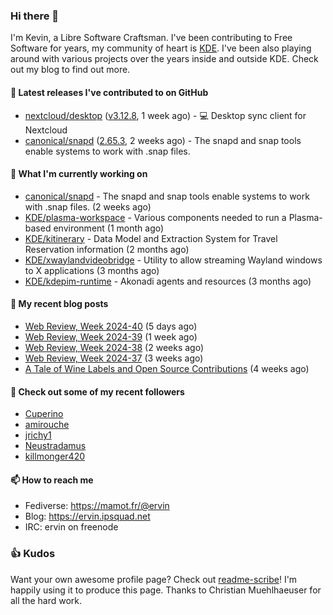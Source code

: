 ### Hi there 👋

I'm Kevin, a Libre Software Craftsman. I've been contributing to Free Software for years,
my community of heart is [KDE](https://kde.org). I've been also playing around with various
projects over the years inside and outside KDE. Check out my blog to find out more.

#### 🔭 Latest releases I've contributed to on GitHub

- [nextcloud/desktop](https://github.com/nextcloud/desktop) ([v3.12.8](https://github.com/nextcloud/desktop/releases/tag/v3.12.8), 1 week ago) - 💻 Desktop sync client for Nextcloud
- [canonical/snapd](https://github.com/canonical/snapd) ([2.65.3](https://github.com/canonical/snapd/releases/tag/2.65.3), 2 weeks ago) - The snapd and snap tools enable systems to work with .snap files.

#### 🌱 What I'm currently working on

- [canonical/snapd](https://github.com/canonical/snapd) - The snapd and snap tools enable systems to work with .snap files. (2 weeks ago)
- [KDE/plasma-workspace](https://github.com/KDE/plasma-workspace) - Various components needed to run a Plasma-based environment (1 month ago)
- [KDE/kitinerary](https://github.com/KDE/kitinerary) - Data Model and Extraction System for Travel Reservation information (2 months ago)
- [KDE/xwaylandvideobridge](https://github.com/KDE/xwaylandvideobridge) - Utility to allow streaming Wayland windows to X applications (3 months ago)
- [KDE/kdepim-runtime](https://github.com/KDE/kdepim-runtime) - Akonadi agents and resources (3 months ago)

#### 📜 My recent blog posts

- [Web Review, Week 2024-40](https://ervin.ipsquad.net/blog/2024/10/04/web-review-week-2024-40/) (5 days ago)
- [Web Review, Week 2024-39](https://ervin.ipsquad.net/blog/2024/09/27/web-review-week-2024-39/) (1 week ago)
- [Web Review, Week 2024-38](https://ervin.ipsquad.net/blog/2024/09/20/web-review-week-2024-38/) (2 weeks ago)
- [Web Review, Week 2024-37](https://ervin.ipsquad.net/blog/2024/09/14/web-review-week-2024-37/) (3 weeks ago)
- [A Tale of Wine Labels and Open Source Contributions](https://ervin.ipsquad.net/blog/2024/09/11/a-tale-of-wine-labels-and-open-source-contributions/) (4 weeks ago)

#### 👯 Check out some of my recent followers

- [Cuperino](https://github.com/Cuperino)
- [amirouche](https://github.com/amirouche)
- [jrichy1](https://github.com/jrichy1)
- [Neustradamus](https://github.com/Neustradamus)
- [killmonger420](https://github.com/killmonger420)

#### 📫 How to reach me

- Fediverse: https://mamot.fr/@ervin
- Blog: https://ervin.ipsquad.net
- IRC: ervin on freenode

### 👍 Kudos

Want your own awesome profile page? Check out [readme-scribe](https://github.com/muesli/readme-scribe)!
I'm happily using it to produce this page. Thanks to Christian Muehlhaeuser for all the hard work.

